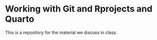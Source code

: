 
# Working with Git and Rprojects and Quarto

<!-- badges: start -->
<!-- badges: end -->

This is a repository for the material we discuss in class. 

